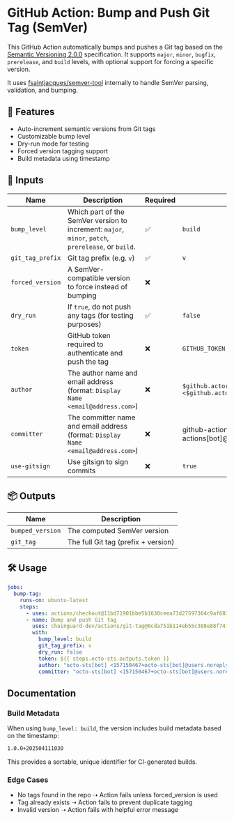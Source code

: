 # GitHub Action: Bump and Push Git Tag (SemVer)

This GitHub Action automatically bumps and pushes a Git tag based on the [Semantic Versioning 2.0.0](https://semver.org/) specification. It supports `major`, `minor`, `bugfix`, `prerelease`, and `build` levels, with optional support for forcing a specific version.

It uses [fsaintjacques/semver-tool](https://github.com/fsaintjacques/semver-tool) internally to handle SemVer parsing, validation, and bumping.

## 🚀 Features

- Auto-increment semantic versions from Git tags
- Customizable bump level
- Dry-run mode for testing
- Forced version tagging support
- Build metadata using timestamp

## 🧪 Inputs

| Name            | Description                                                                                 | Required | Default |
|-----------------|---------------------------------------------------------------------------------------------|----------|---------|
| `bump_level`    | Which part of the SemVer version to increment: `major`, `minor`, `patch`, `prerelease`, or `build`. | ✅       | `build` |
| `git_tag_prefix`| Git tag prefix (e.g. `v`)                                                                   | ✅       | `v`     |
| `forced_version`| A SemVer-compatible version to force instead of bumping                                     | ❌       |         |
| `dry_run`       | If `true`, do not push any tags (for testing purposes)                                      | ✅       | `false` |
| `token`         | GitHub token required to authenticate and push the tag                                      | ❌       |  `GITHUB_TOKEN`       |
| `author`        | The author name and email address (format: `Display Name <email@address.com>`)              | ❌       | `$github.actor <$github.actor_id+$github.actor@users.noreply.github.com>` |
| `committer`     | The committer name and email address (format: `Display Name <email@address.com>`)           | ❌       | github-actions[bot] <41898282+github-actions[bot]@users.noreply.github.com>  |
| `use-gitsign`   | Use gitsign to sign commits                                                                 | ❌       |   `true`      |

## 📦 Outputs

| Name              | Description                        |
|-------------------|------------------------------------|
| `bumped_version`  | The computed SemVer version        |
| `git_tag`         | The full Git tag (prefix + version)|

## 🛠 Usage

```yaml
jobs:
  bump-tag:
    runs-on: ubuntu-latest
    steps:
      - uses: actions/checkout@11bd71901bbe5b1630ceea73d27597364c9af683 # v4.2.2
      - name: Bump and push Git tag
        uses: chainguard-dev/actions/git-tag@0cda751b114eb55c388e88f7479292668165602a # v1.0.2
        with:
          bump_level: build
          git_tag_prefix: v
          dry_run: false
          token: ${{ steps.octo-sts.outputs.token }}
          author: "octo-sts[bot] <157150467+octo-sts[bot]@users.noreply.github.com>"
          committer: "octo-sts[bot] <157150467+octo-sts[bot]@users.noreply.github.com>"
```

## Documentation

### Build Metadata

When using `bump_level: build`, the version includes build metadata based on the timestamp:

```sh
1.0.0+202504111030
```
This provides a sortable, unique identifier for CI-generated builds.

### Edge Cases

- No tags found in the repo ➝ Action fails unless forced_version is used
- Tag already exists ➝ Action fails to prevent duplicate tagging
- Invalid version ➝ Action fails with helpful error message
